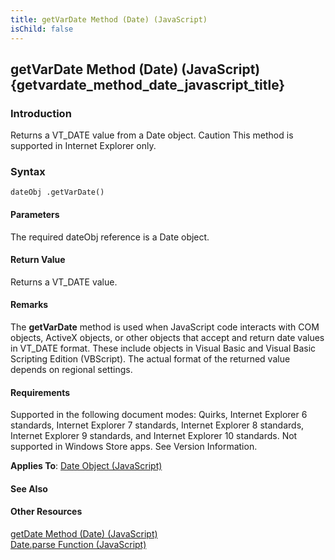 ```yaml
---
title: getVarDate Method (Date) (JavaScript)
isChild: false
---
```


## getVarDate Method (Date) (JavaScript) {getvardate_method_date_javascript_title}

### Introduction 

 Returns a VT_DATE value from a Date object. Caution This method is supported in Internet Explorer only.

### Syntax 

```
dateObj .getVarDate()
```

#### Parameters 

<div id="parametersSection" class="section" name="collapseableSection" style="">
  <p xmlns:util="util">
    The required <span class="parameter" sdata="paramReference">dateObj</span> reference is a <span sdata="langKeyword" value="Date"><span class="keyword">Date</span></span> object.
  </p>
</div>

#### Return Value 

<div id="returnValueSection" class="section" name="collapseableSection" style="">
  <p xmlns:util="util">
    Returns a VT_DATE value.
  </p>
</div>

#### Remarks 

<div id="languageReferenceRemarksSection" class="section" name="collapseableSection" style="">
  <p xmlns:util="util">
    The <b>getVarDate</b> method is used when JavaScript code interacts with COM objects, ActiveX objects, or other objects that accept and return date values in VT_DATE format. These include objects
    in Visual Basic and Visual Basic Scripting Edition (VBScript). The actual format of the returned value depends on regional settings.
  </p>
</div>

#### Requirements 

<div id="requirementsTitleSection" class="section" name="collapseableSection" style="">
  <p xmlns:util="util">
    Supported in the following document modes: Quirks, Internet Explorer 6 standards, Internet Explorer 7 standards, Internet Explorer 8 standards, Internet Explorer 9 standards, and Internet
    Explorer 10 standards. Not supported in Windows Store apps. See Version Information.
  </p>
  <p xmlns:util="util">
    <b>Applies To</b>: <span sdata="link"><a href="ce2202bb-7ec9-4f5a-bf48-3a04feff283e.htm">Date Object (JavaScript)</a></span>
  </p>
</div>

#### See Also 

<div id="seeAlsoSection" class="section" name="collapseableSection" style="">
  <h4 class="subHeading">
    Other Resources
  </h4>
  <div class="seeAlsoStyle">
    <span sdata="link" xmlns:util="util"><a href="67e7f07c-dd46-4b42-82d6-e53e4bd33703.htm">getDate Method (Date) (JavaScript)</a></span>
  </div>
  <div class="seeAlsoStyle">
    <span sdata="link" xmlns:util="util"><a href="ed737e50-6398-4462-8779-2af3c03f8325.htm">Date.parse Function (JavaScript)</a></span>
  </div>
</div>

